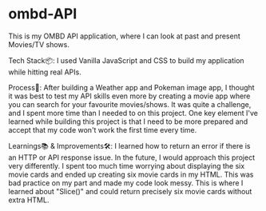 # ombd-API
This is my OMBD API application, where I can look at past and present Movies/TV shows. 

Tech Stack📦: I used Vanilla JavaScript and CSS to build my application while hitting real APIs. 

Process💭: After building a Weather app and Pokeman image app, I thought it was best to test my API skills even more by creating a movie app where you can search for your favourite movies/shows. It was quite a challenge, and I spent more time than I needed to on this project. One key element I've learned while building this project is that I need to be more prepared and accept that my code won't work the first time every time. 

Learnings📚 & Improvements🛠: I learned how to return an error if there is an HTTP or API response issue. In the future, I would approach this project very differently. I spent too much time worrying about displaying the six movie cards and ended up creating six movie cards in my HTML. This was bad practice on my part and made my code look messy. This is where I learned about "Slice()" and could return precisely six movie cards without extra HTML. 
